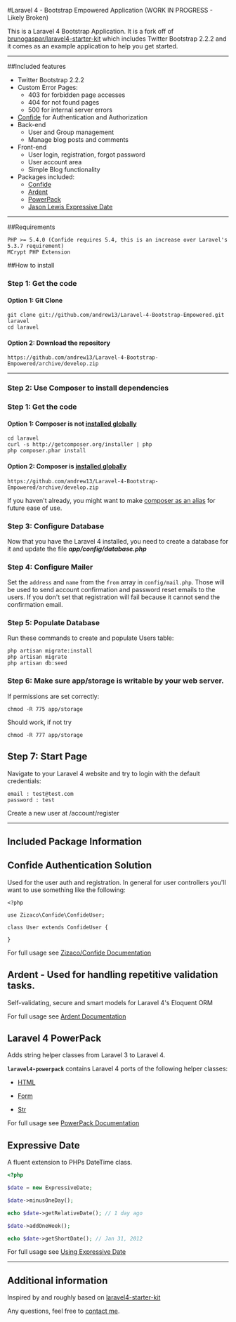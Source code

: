 #Laravel 4 - Bootstrap Empowered Application (WORK IN PROGRESS - Likely Broken)

This is a Laravel 4 Bootstrap Application. It is a fork off of [brunogaspar/laravel4-starter-kit](https://github.com/brunogaspar/laravel4-starter-kit) which includes Twitter Bootstrap 2.2.2 and it comes as an example application to help you get started.

-----

##Included features

* Twitter Bootstrap 2.2.2
* Custom Error Pages:
	* 403 for forbidden page accesses
	* 404 for not found pages
	* 500 for internal server errors
* [Confide](#confide) for Authentication and Authorization
* Back-end
	* User and Group management
	* Manage blog posts and comments
* Front-end
	* User login, registration, forgot password
	* User account area
	* Simple Blog functionality
* Packages included:
	* [Confide](#confide)
	* [Ardent](#ardent)
	* [PowerPack](#powerpack)
	* [Jason Lewis Expressive Date](#expressive-date)

-----

##Requirements

	PHP >= 5.4.0 (Confide requires 5.4, this is an increase over Laravel's 5.3.7 requirement)
	MCrypt PHP Extension

##How to install
### Step 1: Get the code
#### Option 1: Git Clone

	git clone git://github.com/andrew13/Laravel-4-Bootstrap-Empowered.git laravel
	cd laravel

#### Option 2: Download the repository

    https://github.com/andrew13/Laravel-4-Bootstrap-Empowered/archive/develop.zip

-----

### Step 2: Use Composer to install dependencies
### Step 1: Get the code
#### Option 1: Composer is not [installed globally](http://andrewelkins.com/programming/php/setting-up-composer-globally-for-laravel-4/)

    cd laravel
	curl -s http://getcomposer.org/installer | php
	php composer.phar install

#### Option 2: Composer is [installed globally](http://andrewelkins.com/programming/php/setting-up-composer-globally-for-laravel-4/)

    https://github.com/andrew13/Laravel-4-Bootstrap-Empowered/archive/develop.zip

If you haven't already, you might want to make [composer as an alias](http://andrewelkins.com/programming/php/setting-up-composer-globally-for-laravel-4/) for future ease of use.

### Step 3: Configure Database

Now that you have the Laravel 4 installed, you need to create a database for it and update the file ***app/config/database.php***

### Step 4: Configure Mailer

Set the `address` and `name` from the `from` array in `config/mail.php`. Those will be used to send account confirmation and password reset emails to the users.
If you don't set that registration will fail because it cannot send the confirmation email.

### Step 5: Populate Database
Run these commands to create and populate Users table:

	php artisan migrate:install
	php artisan migrate
	php artisan db:seed


### Step 6: Make sure app/storage is writable by your web server.
If permissions are set correctly:

    chmod -R 775 app/storage

Should work, if not try

    chmod -R 777 app/storage

## Step 7: Start Page
Navigate to your Laravel 4 website and try to login with the default credentials:

	email : test@test.com
	password : test

Create a new user at /account/register

-----
## Included Package Information
<a name="confide"></a>
## Confide Authentication Solution

Used for the user auth and registration. In general for user controllers you'll want to use something like the following:

    <?php

    use Zizaco\Confide\ConfideUser;

    class User extends ConfideUser {

    }

For full usage see [Zizaco/Confide Documentation](https://github.com/zizaco/confide)

<a name="ardent"></a>
## Ardent - Used for handling repetitive validation tasks.

Self-validating, secure and smart models for Laravel 4's Eloquent ORM 

For full usage see [Ardent Documentation](https://github.com/laravelbook/ardent) 

<a name="powerpack"></a>
## Laravel 4 PowerPack

Adds string helper classes from Laravel 3 to Laravel 4.

**`laravel4-powerpack`** contains Laravel 4 ports of the following helper classes:

- [HTML](https://github.com/laravelbook/laravel4-powerpack#html_class)

- [Form](https://github.com/laravelbook/laravel4-powerpack#form_class)

- [Str](https://github.com/laravelbook/laravel4-powerpack#str_class)

For full usage see [PowerPack Documentation](https://github.com/laravelbook/laravel4-powerpack)

<a name="expressive-date"></a>
## Expressive Date

A fluent extension to PHPs DateTime class.

```php
<?php

$date = new ExpressiveDate;

$date->minusOneDay();

echo $date->getRelativeDate(); // 1 day ago

$date->addOneWeek();

echo $date->getShortDate(); // Jan 31, 2012
```

For full usage see [Using Expressive Date](http://jasonlewis.me/code/expressive-date)

-----

## Additional information

Inspired by and roughly based on [laravel4-starter-kit](https://github.com/brunogaspar/laravel4-starter-kit)

Any questions, feel free to [contact me](http://twitter.com/andrewelkins).
